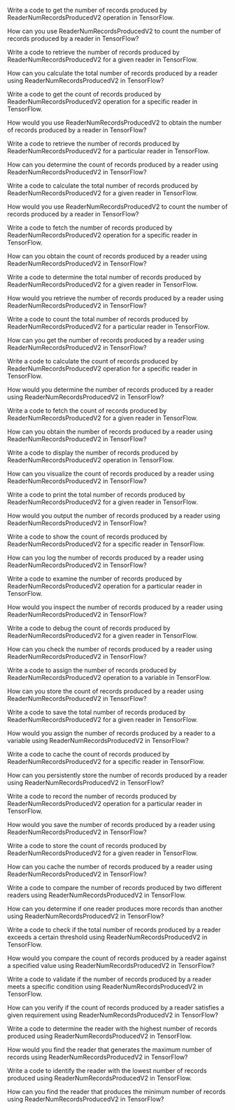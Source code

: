 Write a code to get the number of records produced by ReaderNumRecordsProducedV2 operation in TensorFlow.

How can you use ReaderNumRecordsProducedV2 to count the number of records produced by a reader in TensorFlow?

Write a code to retrieve the number of records produced by ReaderNumRecordsProducedV2 for a given reader in TensorFlow.

How can you calculate the total number of records produced by a reader using ReaderNumRecordsProducedV2 in TensorFlow?

Write a code to get the count of records produced by ReaderNumRecordsProducedV2 operation for a specific reader in TensorFlow.

How would you use ReaderNumRecordsProducedV2 to obtain the number of records produced by a reader in TensorFlow?

Write a code to retrieve the number of records produced by ReaderNumRecordsProducedV2 for a particular reader in TensorFlow.

How can you determine the count of records produced by a reader using ReaderNumRecordsProducedV2 in TensorFlow?

Write a code to calculate the total number of records produced by ReaderNumRecordsProducedV2 for a given reader in TensorFlow.

How would you use ReaderNumRecordsProducedV2 to count the number of records produced by a reader in TensorFlow?

Write a code to fetch the number of records produced by ReaderNumRecordsProducedV2 operation for a specific reader in TensorFlow.

How can you obtain the count of records produced by a reader using ReaderNumRecordsProducedV2 in TensorFlow?

Write a code to determine the total number of records produced by ReaderNumRecordsProducedV2 for a given reader in TensorFlow.

How would you retrieve the number of records produced by a reader using ReaderNumRecordsProducedV2 in TensorFlow?

Write a code to count the total number of records produced by ReaderNumRecordsProducedV2 for a particular reader in TensorFlow.

How can you get the number of records produced by a reader using ReaderNumRecordsProducedV2 in TensorFlow?

Write a code to calculate the count of records produced by ReaderNumRecordsProducedV2 operation for a specific reader in TensorFlow.

How would you determine the number of records produced by a reader using ReaderNumRecordsProducedV2 in TensorFlow?

Write a code to fetch the count of records produced by ReaderNumRecordsProducedV2 for a given reader in TensorFlow.

How can you obtain the number of records produced by a reader using ReaderNumRecordsProducedV2 in TensorFlow?

Write a code to display the number of records produced by ReaderNumRecordsProducedV2 operation in TensorFlow.

How can you visualize the count of records produced by a reader using ReaderNumRecordsProducedV2 in TensorFlow?

Write a code to print the total number of records produced by ReaderNumRecordsProducedV2 for a given reader in TensorFlow.

How would you output the number of records produced by a reader using ReaderNumRecordsProducedV2 in TensorFlow?

Write a code to show the count of records produced by ReaderNumRecordsProducedV2 for a specific reader in TensorFlow.

How can you log the number of records produced by a reader using ReaderNumRecordsProducedV2 in TensorFlow?

Write a code to examine the number of records produced by ReaderNumRecordsProducedV2 operation for a particular reader in TensorFlow.

How would you inspect the number of records produced by a reader using ReaderNumRecordsProducedV2 in TensorFlow?

Write a code to debug the count of records produced by ReaderNumRecordsProducedV2 for a given reader in TensorFlow.

How can you check the number of records produced by a reader using ReaderNumRecordsProducedV2 in TensorFlow?

Write a code to assign the number of records produced by ReaderNumRecordsProducedV2 operation to a variable in TensorFlow.

How can you store the count of records produced by a reader using ReaderNumRecordsProducedV2 in TensorFlow?

Write a code to save the total number of records produced by ReaderNumRecordsProducedV2 for a given reader in TensorFlow.

How would you assign the number of records produced by a reader to a variable using ReaderNumRecordsProducedV2 in TensorFlow?

Write a code to cache the count of records produced by ReaderNumRecordsProducedV2 for a specific reader in TensorFlow.

How can you persistently store the number of records produced by a reader using ReaderNumRecordsProducedV2 in TensorFlow?

Write a code to record the number of records produced by ReaderNumRecordsProducedV2 operation for a particular reader in TensorFlow.

How would you save the number of records produced by a reader using ReaderNumRecordsProducedV2 in TensorFlow?

Write a code to store the count of records produced by ReaderNumRecordsProducedV2 for a given reader in TensorFlow.

How can you cache the number of records produced by a reader using ReaderNumRecordsProducedV2 in TensorFlow?

Write a code to compare the number of records produced by two different readers using ReaderNumRecordsProducedV2 in TensorFlow.

How can you determine if one reader produces more records than another using ReaderNumRecordsProducedV2 in TensorFlow?

Write a code to check if the total number of records produced by a reader exceeds a certain threshold using ReaderNumRecordsProducedV2 in TensorFlow.

How would you compare the count of records produced by a reader against a specified value using ReaderNumRecordsProducedV2 in TensorFlow?

Write a code to validate if the number of records produced by a reader meets a specific condition using ReaderNumRecordsProducedV2 in TensorFlow.

How can you verify if the count of records produced by a reader satisfies a given requirement using ReaderNumRecordsProducedV2 in TensorFlow?

Write a code to determine the reader with the highest number of records produced using ReaderNumRecordsProducedV2 in TensorFlow.

How would you find the reader that generates the maximum number of records using ReaderNumRecordsProducedV2 in TensorFlow?

Write a code to identify the reader with the lowest number of records produced using ReaderNumRecordsProducedV2 in TensorFlow.

How can you find the reader that produces the minimum number of records using ReaderNumRecordsProducedV2 in TensorFlow?